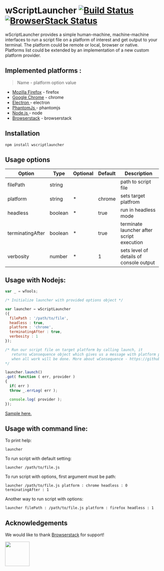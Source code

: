 # wScriptLauncher [![Build Status](https://travis-ci.org/Wandalen/wScriptLauncher.svg?branch=master)](https://travis-ci.org/Wandalen/wScriptLauncher) [![BrowserStack Status](https://www.browserstack.com/automate/badge.svg?badge_key=<badge_key>)](https://www.browserstack.com/automate/public-build/<badge_key>)

wScriptLauncher provides a simple human-machine, machine-machine interfaces to run a script file on a platform of interest and get output to your terminal. The platform could be remote or local, browser or native. Platforms list could be extended by an implementation of a new custom platform provider.

## Implemented platforms :
> Name - platform option value

* [Mozilla Firefox]( https://www.mozilla.org/uk/firefox/new ) - firefox
* [Google Chrome](https://www.google.com/chrome) - chrome
* [ Electron ](https://electron.atom.io) - electron
* [ PhantomJs ](https://phantomjs.org) - phantomjs
* [ Node.js ](https://nodejs.org) - node
* [Browserstack]( https://www.browserstack.com ) - browserstack

## Installation
```terminal
npm install wscriptlauncher
```

## Usage options
Option | Type | Optional |  Default | Description
------------------------- | -------------------------| -------------------------| :------------------------- | -------------------------
filePath |string || |path to script file
platform |string|*|chrome| sets target platfrom
headless |boolean|*|true| run in headless mode
terminatingAfter |boolean|*|true| terminate launcher after script execution
verbosity |number|*|1| sets level of details of console output

## Usage with Nodejs:

```javascript
var _ = wTools;

/* Initialize launcher with provided options object */

var launcher = wScriptLauncher
({
  filePath : '/path/to/file',
  headless : true,
  platform : 'chrome',
  terminatingAfter : true,
  verbosity : 1
});

/* Run our script file on target platform by calling launch, it
   returns wConsequence object which gives us a message with platform provider
   when all work will be done. More about wConsequence - https://github.com/Wandalen/wConsequence
*/

launcher.launch()
.got( function ( err, provider )
{
  if( err )
  throw _.errLog( err );

  console.log( provider );
});
```
[Sample here.](https://github.com/Wandalen/wScriptLauncher/blob/master/sample/ScriptLauncher.js)

## Usage with command line:

To print help:
```terminal
launcher
```
To run script with default setting:
```terminal
launcher /path/to/file.js
```
To run script with options, first argument must be path:
```terminal
launcher /path/to/file.js platform : chrome headless : 0 terminatingAfter : 1
```
Another way to run script with options:
```terminal
launcher filePath : /path/to/file.js platform : firefox headless : 1
```
## Acknowledgements
We would like to thank [Browserstack]( https://www.browserstack.com ) for support!
<p align="left">
<a href="https://www.browserstack.com">
  <img src="https://www.browserstack.com/images/layout/browserstack-logo-600x315.png" height="80" />
</a>
</p>










